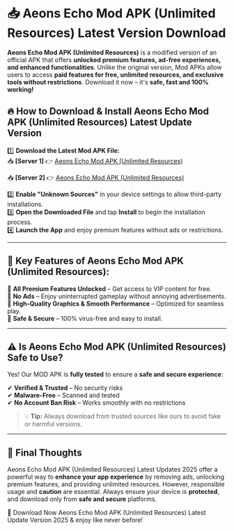 # 📥 Aeons Echo Mod APK (Unlimited Resources) Latest Version Download

**Aeons Echo Mod APK (Unlimited Resources)** is a modified version of an official APK that offers **unlocked premium features, ad-free experiences, and enhanced functionalities**. Unlike the original version, Mod APKs allow users to access **paid features for free, unlimited resources, and exclusive tools without restrictions**. Download it now – it's **safe, fast and 100% working!**

## 🔥 **How to Download & Install Aeons Echo Mod APK (Unlimited Resources) Latest Update Version**

1️⃣ **Download the Latest Mod APK File:**  
📥 **[Server 1]** 👉 [Aeons Echo Mod APK (Unlimited Resources)](https://hapymods.com?title=Aeons+Echo+Mod+APK+(Unlimited+Resources))

📥 **[Server 2]** 👉 [Aeons Echo Mod APK (Unlimited Resources)](https://hapymods.com?title=Aeons+Echo+Mod+APK+(Unlimited+Resources))

2️⃣ **Enable "Unknown Sources"** in your device settings to allow third-party installations.  
3️⃣ **Open the Downloaded File** and tap **Install** to begin the installation process.  
4️⃣ **Launch the App** and enjoy premium features without ads or restrictions.

---

## 🌟 **Key Features of Aeons Echo Mod APK (Unlimited Resources):**
 
🔽 **All Premium Features Unlocked** – Get access to VIP content for free.  
🔽 **No Ads** – Enjoy uninterrupted gameplay without annoying advertisements.  
🔽 **High-Quality Graphics & Smooth Performance** – Optimized for seamless play.  
🔽 **Safe & Secure** – 100% virus-free and easy to install.  

---

## ⚠️ **Is Aeons Echo Mod APK (Unlimited Resources) Safe to Use?**

Yes! Our MOD APK is **fully tested** to ensure a **safe and secure experience**:

✔ **Verified & Trusted** – No security risks  
✔ **Malware-Free** – Scanned and tested  
✔ **No Account Ban Risk** – Works smoothly with no restrictions

> 💡 **Tip:** Always download from trusted sources like ours to avoid fake or harmful versions.

---

## 📌 **Final Thoughts**
 
Aeons Echo Mod APK (Unlimited Resources) Latest Updates 2025 offer a powerful way to **enhance your app experience** by removing ads, unlocking premium features, and providing unlimited resources. However, responsible usage and **caution** are essential. Always ensure your device is **protected**, and download only from **safe and secure** platforms.  

🔽 Download Now Aeons Echo Mod APK (Unlimited Resources) Latest Update Version 2025 & enjoy like never before!